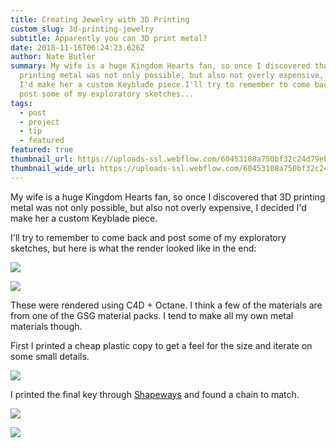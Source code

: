 ```yaml
---
title: Creating Jewelry with 3D Printing
custom_slug: 3d-printing-jewelry
subtitle: Apparently you can 3D print metal?
date: 2018-11-16T06:24:23.626Z
author: Nate Butler
summary: My wife is a huge Kingdom Hearts fan, so once I discovered that 3D
  printing metal was not only possible, but also not overly expensive, I decided
  I'd make her a custom Keyblade piece.I'll try to remember to come back and
  post some of my exploratory sketches...
tags:
  - post
  - project
  - tip
  - featured
featured: true
thumbnail_url: https://uploads-ssl.webflow.com/60453108a750bf32c24d79eb/604588753fdb244e04e47e20_emc_test.jpg
thumbnail_wide_url: https://uploads-ssl.webflow.com/60453108a750bf32c24d79eb/604588753fdb244e04e47e20_emc_test.jpg
---
```


My wife is a huge Kingdom Hearts fan, so once I discovered that 3D printing metal was not only possible, but also not overly expensive, I decided I'd make her a custom Keyblade piece.

I'll try to remember to come back and post some of my exploratory sketches, but here is what the render looked like in the end:

![](https://uploads-ssl.webflow.com/60453108a750bf32c24d79eb/604588f4a750bf39b64f0c2e_1432.jpg)

![](https://uploads-ssl.webflow.com/60453108a750bf32c24d79eb/604588753fdb244e04e47e20_emc_test.jpg)

These were rendered using C4D + Octane. I think a few of the materials are from one of the GSG material packs. I tend to make all my own metal materials though.

First I printed a cheap plastic copy to get a feel for the size and iterate on some small details.

![](https://uploads-ssl.webflow.com/60453108a750bf32c24d79eb/60458ad47914e40a5f9786c6_IMG_0460.jpeg)

I printed the final key through [Shapeways](https://www.shapeways.com/) and found a chain to match.

![](https://uploads-ssl.webflow.com/60453108a750bf32c24d79eb/60458a217f4f0738e4383d9e_IMG_0531.jpg)

![](https://uploads-ssl.webflow.com/60453108a750bf32c24d79eb/60458aa42205df690e2e48cd_ezgif-2-e53e6f075123_small.gif)
